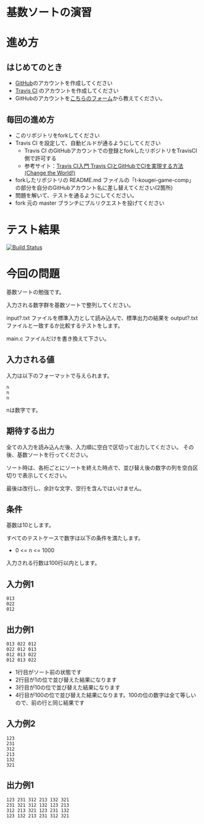 # 基数ソートの演習

# 進め方
## はじめてのとき
* [GitHub](https://github.com/)のアカウントを作成してください
* [Travis CI](https://travis-ci.org/) のアカウントを作成してください
* GitHubのアカウントを[こちらのフォーム](https://goo.gl/forms/anAdoxqPKVt8sJGZ2)から教えてください。
## 毎回の進め方
* このリポジトリをforkしてください
* Travis CI を設定して、自動ビルドが通るようにしてください
   * Travis CI のGitHubアカウントでの登録とforkしたリポジトリをTravisCI側で許可する
   * 参考サイト：[Travis CI入門 Travis CIとGitHubでCIを実現する方法(Change the World!)](http://changesworlds.com/2014/09/introduction-to-travis-ci-and-github-001/)
* forkしたリポジトリの README.md ファイルの「t-kougei-game-comp」の部分を自分のGitHubアカウント名に差し替えてください(2箇所)
* 問題を解いて、テストを通るようにしてください。
* fork 元の master ブランチにプルリクエストを投げてください

# テスト結果

[![Build Status](https://travis-ci.org/t-kougei-game-comp/tree.svg?branch=master)](https://travis-ci.org/t-kougei-game-comp/tree)

# 今回の問題

基数ソートの勉強です。

入力される数字群を基数ソートで整列してください。

input?.txt ファイルを標準入力として読み込んで、標準出力の結果を output?.txt ファイルと一致するか比較するテストをします。

main.c ファイルだけを書き換えて下さい。

## 入力される値
入力は以下のフォーマットで与えられます。
~~~
n
n
n
~~~

nは数字です。

## 期待する出力

全ての入力を読み込んだ後、入力順に空白で区切って出力してください。
その後、基数ソートを行ってください。

ソート時は、各桁ごとにソートを終えた時点で、並び替え後の数字の列を空白区切りで表示してください。

最後は改行し、余計な文字、空行を含んではいけません。

## 条件
基数は10とします。

すべてのテストケースで数字は以下の条件を満たします。
* 0 <= n <= 1000

入力される行数は100行以内とします。

## 入力例1
~~~
013
022
012
~~~

## 出力例1
~~~
013 022 012
022 012 013
012 013 022
012 013 022
~~~
* 1行目がソート前の状態です
* 2行目が1の位で並び替えた結果になります
* 3行目が10の位で並び替えた結果になります
* 4行目が100の位で並び替えた結果になります。100の位の数字は全て等しいので、前の行と同じ結果です

## 入力例2
~~~
123
231
312
213
132
321
~~~

## 出力例1
~~~
123 231 312 213 132 321
231 321 312 132 123 213
312 213 321 123 231 132
123 132 213 231 312 321
~~~
